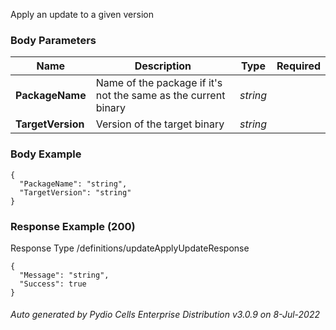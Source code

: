






 
Apply an update to a given version  


### Body Parameters

Name | Description | Type | Required
---|---|---|---
**PackageName** | Name of the package if it's not the same as the current binary | _string_ |   
**TargetVersion** | Version of the target binary | _string_ |   


### Body Example
```
{
  "PackageName": "string",
  "TargetVersion": "string"
}
```






### Response Example (200)
Response Type /definitions/updateApplyUpdateResponse

```
{
  "Message": "string",
  "Success": true
}
```




###### Auto generated by Pydio Cells Enterprise Distribution v3.0.9 on 8-Jul-2022
